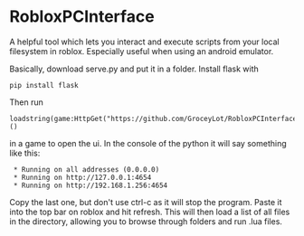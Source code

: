 # RobloxPCInterface

A helpful tool which lets you interact and execute scripts from your local filesystem in roblox. Especially useful when using an android emulator.

Basically, download serve.py and put it in a folder. Install flask with 
```
pip install flask
```
Then run 
```
loadstring(game:HttpGet("https://github.com/GroceyLot/RobloxPCInterface/raw/Things/interface.lua"))()
```
in a game to open the ui. In the console of the python it will say something like this:
```
 * Running on all addresses (0.0.0.0)
 * Running on http://127.0.0.1:4654
 * Running on http://192.168.1.256:4654
```
Copy the last one, but don't use ctrl-c as it will stop the program. Paste it into the top bar on roblox and hit refresh. This will then load a list of all files in the directory, allowing you to browse through folders and run .lua files.
